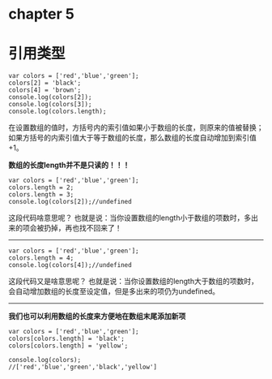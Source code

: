 # chapter 5
# 引用类型
```
var colors = ['red','blue','green'];
colors[2] = 'black';
colors[4] = 'brown';
console.log(colors[2]);
console.log(colors[3]);
console.log(colors.length);
```
在设置数组的值时，方括号内的索引值如果小于数组的长度，则原来的值被替换；如果方括号的内索引值大于等于数组的长度，那么数组的长度自动增加到索引值+1。

**数组的长度length并不是只读的！！！**

```
var colors = ['red','blue','green'];
colors.length = 2;
colors.length = 3;
console.log(colors[2]);//undefined
```
这段代码啥意思呢？
也就是说：当你设置数组的length小于数组的项数时，多出来的项会被扔掉，再也找不回来了！


----------


```
var colors = ['red','blue','green'];
colors.length = 4;
console.log(colors[4]);//undefined
```
这段代码又是啥意思呢？
也就是说：当你设置数组的length大于数组的项数时，会自动增加数组的长度至设定值，但是多出来的项仍为undefined。


----------
**我们也可以利用数组的长度来方便地在数组末尾添加新项**

``` 
var colors = ['red','blue','green'];
colors[colors.length] = 'black';
colors[colors.length] = 'yellow';

console.log(colors);
//['red','blue','green','black','yellow']
```
